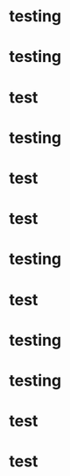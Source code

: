 # testing
# testing
# test
# testing
# test
# test
# testing
# test
# testing
# testing
# test
# test
